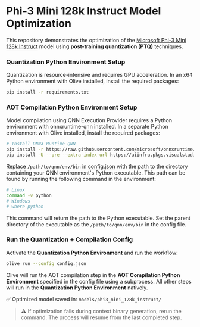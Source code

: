 # Phi-3 Mini 128k Instruct Model Optimization

This repository demonstrates the optimization of the [Microsoft Phi-3 Mini 128k Instruct](https://huggingface.co/microsoft/Phi-3-mini-128k-instruct) model using **post-training quantization (PTQ)** techniques. 


### Quantization Python Environment Setup
Quantization is resource-intensive and requires GPU acceleration. In an x64 Python environment with Olive installed, install the required packages:

```bash
pip install -r requirements.txt
```

### AOT Compilation Python Environment Setup
Model compilation using QNN Execution Provider requires a Python environment with onnxruntime-qnn installed. In a separate Python environment with Olive installed, install the required packages:

```bash
# Install ONNX Runtime QNN
pip install -r https://raw.githubusercontent.com/microsoft/onnxruntime/refs/heads/main/requirements.txt
pip install -U --pre --extra-index-url https://aiinfra.pkgs.visualstudio.com/PublicPackages/_packaging/ORT-Nightly/pypi/simple onnxruntime-qnn --no-deps
```

Replace `/path/to/qnn/env/bin` in [config.json](config.json) with the path to the directory containing your QNN environment's Python executable. This path can be found by running the following command in the environment:

```bash
# Linux
command -v python
# Windows
# where python
```

This command will return the path to the Python executable. Set the parent directory of the executable as the `/path/to/qnn/env/bin` in the config file.

### Run the Quantization + Compilation Config
Activate the **Quantization Python Environment** and run the workflow:

```bash
olive run --config config.json
```

Olive will run the AOT compilation step in the **AOT Compilation Python Environment** specified in the config file using a subprocess. All other steps will run in the **Quantization Python Environment** natively.

✅ Optimized model saved in: `models/phi3_mini_128k_instruct/`

> ⚠️ If optimization fails during context binary generation, rerun the command. The process will resume from the last completed step.
